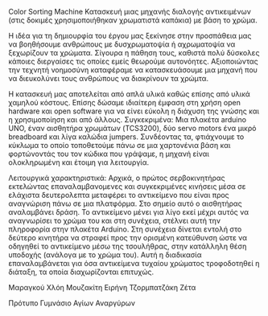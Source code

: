 Color Sorting Machine
Κατασκευή μιας μηχανής διαλογής αντικειμένων (στις δοκιμές χρησιμοποιήθηκαν χρωματιστά καπάκια) με βάση το χρώμα. 


Η ιδέα για τη δημιουρφία του έργου μας ξεκίνησε στην προσπάθεια μας να βοηθήσουμε ανθρώπους με δυσχρωματοψία ή αχρωματοψία να ξεχωρίζουν τα χρώματα. Σίγουρα η πάθηση τους, καθιστά πολύ δύσκολες κάποιες διεργαίσες τις οποίες εμείς θεωρούμε αυτονόητες. Αξιοποιώντας την τεχνητή νοημοσύνη καταφέραμε να κατασκευάσουμε μια μηχανή που να διευκολύνει τους ανθρώπους να διακρίνουν τα χρώμτα.

Η κατασκευή μας αποτελείται από απλά υλικά καθώς επίσης από υλικά χαμηλού κόστους. Επίσης δώσαμε ιδιαίτερη έμφαση στη χρήση open hardware και open software για να είνει εύκολη η διάχυση της γνώσης και η χρησιμοποίηση και από άλλους. Συγκεκριμένα:
Μια πλακέτα arduino UNO, έναν αισθητήρα χρωμάτων (TCS3200), δύο servo motors ένα μικρό breadboard και λίγα καλώδια jumpers. Συνδέοντας τα, φτιάχνουμε το κύκλωμα το οποίο τοποθετούμε πάνω σε μια χαρτονένια βάση και φορτώνοντάς του τον κώδικα που γράψαμε, η μηχανή είναι ολοκληρωμένη και έτοιμη για λειτουργία.

Λειτουργικά χαρακτηριστικά:
Αρχικά, ο πρώτος σερβοκινητήρας εκτελώντας επαναλαμβανομενες  και συγκεκριμένες κινήσεις μέσα σε ελάχιστα δευτερολεπτα μεταφέρει το αντικείμενο που είναι προς αναγνώριση πάνω σε μια πλατφόρμα. Στο σημείο αυτό ο αισθητήρας αναλαμβάνει δράση. Το αντικείμενο μένει για λίγο εκεί μέχρι αυτός να αναγνωρίσει το χρώμα του και στη συνέχεια, στέλνει αυτή την πληροφορία στην πλακέτα Arduino. Στη συνέχεια δίνεται εντολή στο δεύτερο κινητήρα να στραφεί προς την ορισμένη κατεύθυνση ώστε να οδηγηθεί το αντικείμενο μέσω της τσουλήθρας, στην κατάλληλη θέση υποδοχής (ανάλογα με το χρώμα του). Αυτή η διαδικασία επαναλαμβάνεται για όσα αντικείμενα τυχαίου χρώματος τροφοδοτηθεί η διάταξη, τα οποία διαχωρίζονται επιτυχώς.


Μαραγκού Χλόη
Μουζακίτη Ειρήνη
Τζορμπατζάκη Ζέτα

Πρότυπο Γυμνάσιο Αγίων Αναργύρων
